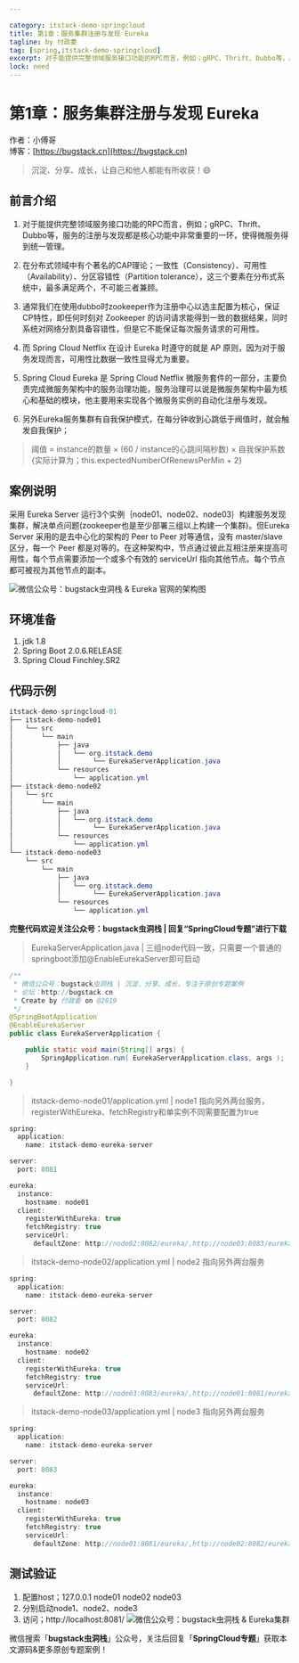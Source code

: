 ```yaml
---

category: itstack-demo-springcloud
title: 第1章：服务集群注册与发现 Eureka
tagline: by 付政委
tag: [spring,itstack-demo-springcloud]
excerpt: 对于能提供完整领域服务接口功能的RPC而言，例如；gRPC、Thrift、Dubbo等，服务的注册与发现都是核心功能中非常重要的一环，使得微服务得到统一管理。 
lock: need
---
```


# 第1章：服务集群注册与发现 Eureka

作者：小傅哥
<br/>博客：[https://bugstack.cn](https://bugstack.cn)

> 沉淀、分享、成长，让自己和他人都能有所收获！😄

## 前言介绍
1. 对于能提供完整领域服务接口功能的RPC而言，例如；gRPC、Thrift、Dubbo等，服务的注册与发现都是核心功能中非常重要的一环，使得微服务得到统一管理。

2. 在分布式领域中有个著名的CAP理论；一致性（Consistency）、可用性（Availability）、分区容错性（Partition tolerance），这三个要素在分布式系统中，最多满足两个，不可能三者兼顾。

3. 通常我们在使用dubbo时zookeeper作为注册中心以选主配置为核心，保证CP特性，即任何时刻对 Zookeeper 的访问请求能得到一致的数据结果，同时系统对网络分割具备容错性，但是它不能保证每次服务请求的可用性。

4. 而 Spring Cloud Netflix 在设计 Eureka 时遵守的就是 AP 原则，因为对于服务发现而言，可用性比数据一致性显得尤为重要。

5. Spring Cloud Eureka 是 Spring Cloud Netflix 微服务套件的一部分，主要负责完成微服务架构中的服务治理功能，服务治理可以说是微服务架构中最为核心和基础的模块，他主要用来实现各个微服务实例的自动化注册与发现。

6. 另外Eureka服务集群有自我保护模式，在每分钟收到心跳低于阀值时，就会触发自我保护；
>阈值 = instance的数量 × (60 / instance的心跳间隔秒数) × 自我保护系数  {实际计算为；this.expectedNumberOfRenewsPerMin + 2}


## 案例说明
采用 Eureka Server 运行3个实例｛node01、node02、node03｝构建服务发现集群，解决单点问题(zookeeper也是至少部署三组以上构建一个集群)。但Eureka Server 采用的是去中心化的架构的 Peer to Peer 对等通信，没有 master/slave 区分，每一个 Peer 都是对等的。在这种架构中，节点通过彼此互相注册来提高可用性，每个节点需要添加一个或多个有效的 serviceUrl 指向其他节点。每个节点都可被视为其他节点的副本。

![微信公众号：bugstack虫洞栈 & Eureka 官网的架构图](https://bugstack.cn/assets/images/pic-content/2019/11/SpringCloud-1-1.jpg)

## 环境准备
1. jdk 1.8
2. Spring Boot 2.0.6.RELEASE
3. Spring Cloud Finchley.SR2

## 代码示例
```java
itstack-demo-springcloud-01
├── itstack-demo-node01
│   └── src
│		└── main
│		    ├── java
│		    │   └── org.itstack.demo
│	        │        └── EurekaServerApplication.java
│           └── resources	
│               └── application.yml
├── itstack-demo-node02
│   └── src
│		└── main
│		    ├── java
│		    │   └── org.itstack.demo
│	        │        └── EurekaServerApplication.java
│           └── resources	
│               └── application.yml
└── itstack-demo-node03
    └── src
 		└── main
 		    ├── java
 		    │   └── org.itstack.demo
 	        │        └── EurekaServerApplication.java
            └── resources	
                └── application.yml
```

**完整代码欢迎关注公众号：bugstack虫洞栈 | 回复“SpringCloud专题”进行下载**

>EurekaServerApplication.java | 三组node代码一致，只需要一个普通的springboot添加@EnableEurekaServer即可启动

```java
/**
 * 微信公众号：bugstack虫洞栈 | 沉淀、分享、成长，专注于原创专题案例
 * 论坛：http://bugstack.cn
 * Create by 付政委 on @2019
 */
@SpringBootApplication
@EnableEurekaServer
public class EurekaServerApplication {

    public static void main(String[] args) {
        SpringApplication.run( EurekaServerApplication.class, args );
    }

}
```

>itstack-demo-node01/application.yml | node1 指向另外两台服务，registerWithEureka、fetchRegistry和单实例不同需要配置为true

```java
spring:
  application:
    name: itstack-demo-eureka-server

server:
  port: 8081

eureka:
  instance:
    hostname: node01
  client:
    registerWithEureka: true
    fetchRegistry: true
    serviceUrl:
      defaultZone: http://node02:8082/eureka/,http://node03:8083/eureka/
```

>itstack-demo-node02/application.yml | node2 指向另外两台服务

```java
spring:
  application:
    name: itstack-demo-eureka-server

server:
  port: 8082

eureka:
  instance:
    hostname: node02
  client:
    registerWithEureka: true
    fetchRegistry: true
    serviceUrl:
      defaultZone: http://node03:8083/eureka/,http://node01:8081/eureka/
```

>itstack-demo-node03/application.yml | node3 指向另外两台服务

```java
spring:
  application:
    name: itstack-demo-eureka-server

server:
  port: 8083

eureka:
  instance:
    hostname: node03
  client:
    registerWithEureka: true
    fetchRegistry: true
    serviceUrl:
      defaultZone: http://node01:8081/eureka/,http://node02:8082/eureka/
```

## 测试验证
1. 配置host；127.0.0.1 node01 node02 node03
2. 分别启动node1、node2、node3
3. 访问；http://localhost:8081/
![微信公众号：bugstack虫洞栈 & Eureka集群](https://bugstack.cn/assets/images/pic-content/2019/11/SpringCloud-1-2.jpg)

微信搜索「**bugstack虫洞栈**」公众号，关注后回复「**SpringCloud专题**」获取本文源码&更多原创专题案例！

